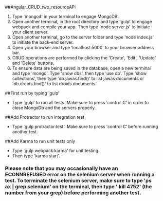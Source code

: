 ##Angular_CRUD_two_resourceAPI

1. Type 'mongod' in your terminal to engage MongoDB.
2. Open another terminal, in the root directory and type 'gulp' to engage webpack and compile your app.  Then type 'node server.js' to initiate your client server.
3. Open another terminal, go to the server folder and type 'node index.js' to initiate the back-end server.
4. Open your browser and type 'localhost:5000' to your browser address bar.
5. CRUD operations are performed by clicking the 'Create', 'Edit', 'Update' and 'Delete' buttons.
6. To ensure data are being saved in the database, open a new terminal and type 'mongo'.  Type 'show dbs', then type 'use db'. Type 'show collections', then type 'db.jawas.find()' to list jawas documents or 'db.droids.find()' to list droids documents.

##First run by typing 'gulp'
- Type 'gulp' to run all tests. Make sure to press 'control C' in order to close MongoDb and the servers properly.

##Add Protractor to run integration test
- Type 'gulp protractor:test'. Make sure to press 'control C' before running another test.

##Add Karma to run unit tests only
- Type 'gulp webpack:karma' for unit testing.
- Then type 'karma start'.

### Please note that you may occasionally have an ECONNREFUSED error on the selenium server when running a test. To terminate the selenium server, make sure to type 'ps ax | grep selenium' on the terminal, then type ' kill 4752' (the number from your grep) before performing another test. 
